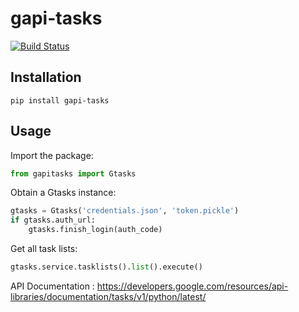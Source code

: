 # gapi-tasks
[![Build Status](https://travis-ci.com/BlueBlueBlob/gapi-tasks.svg?branch=master)](https://travis-ci.com/BlueBlueBlob/gapi-tasks)

## Installation

`pip install gapi-tasks`

## Usage
Import the package: 
```python
from gapitasks import Gtasks
```

Obtain a Gtasks instance:
```python
gtasks = Gtasks('credentials.json', 'token.pickle')
if gtasks.auth_url:
    gtasks.finish_login(auth_code)

```

Get all task lists:
```python
gtasks.service.tasklists().list().execute()
```

API Documentation : https://developers.google.com/resources/api-libraries/documentation/tasks/v1/python/latest/